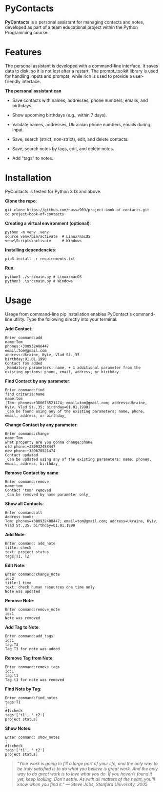 # PyContacts
 **PyContacts** is a personal assistant for managing contacts and notes, developed as part of a team educational project within the Python Programming course.

# Features
The personal assistant is developed with a command-line interface. It saves data to disk, so it is not lost after a restart. The prompt_toolkit library is used for handling inputs and prompts, while rich is used to provide a user-friendly interface.

**The personal assistant can**

+ Save contacts with names, addresses, phone numbers, emails, and birthdays.

+ Show upcoming birthdays (e.g., within 7 days).

+ Validate names, addresses, Ukrainian phone numbers, emails during input.

+ Save, search (strict, non-strict), edit, and delete contacts.

+ Save, search notes by tags, edit, and delete notes.

+ Add "tags" to notes.


# Installation

PyContacts is tested for Python 3.13 and above.

 **Clone the repo**:
```
git clone https://github.com/nussa909/project-book-of-contacts.git
cd project-book-of-contacts 
```
**Creating a virtual environment (optional)**:
```
python -m venv .venv
source venv/bin/activate  # Linux/macOS
venv\Scripts\activate     # Windows
```
**Installing dependencies**:
```
pip3 install -r requirements.txt
```
**Run**:
```
python3 ./src/main.py # Linux/macOS
python3 .\src\main.py # Windows
```

# Usage
Usage from command-line
pip installation enables PyContact's command-line utility. Type the following directly into your terminal:

**Add Contact**:
```
Enter command:add
name:Tom
phones:+380932488447
email:tom@gmail.com
address:Ukraine, Kyiv, Vlad St.,35
birthday:01.01.1990
Contact Tom added
_Mandatory parameters: name, + 1 additional parameter from the existing options: phone, email, address, or birthday_
```

**Find Contact by any parameter**:
```
Enter command:find
find criteria:name
name:tom
[Tom: phones=+380678521474; email=tom@gmail.com; address=Ukraine, Kyiv, Vlad St.,35; birthday=01.01.1990]
_Can be found using any of the existing parameters: name, phone, email, address, or birthday_
```

**Change Contact by any parameter**:
```
Enter command:change
name:Tom
what property are you gonna change:phone
old phone:+380932488447
new phone:+380678521474
Contact updated
_Can be updated using any of the existing parameters: name, phones, email, address, birthday_
```

**Remove Contact by name**:
```
Enter command:remove
name:tom
Contact 'tom' removed
_Can be removed by name parameter only_
```

**Show all Contacts**:
```
Enter command:all
Address book:
Tom: phones=+380932488447; email=tom@gmail.com; address=Ukraine, Kyiv, Vlad St.,35; birthday=01.01.1990
```

**Add Note**:
```
Enter command: add_note
title: check
text: project status
tags:T1, T2
```

**Edit Note**:
```
Enter command:change_note
id:2
title:1 time
text: check human resources one time only
Note was updated
```

**Remove Note**:
```
Enter command:remove_note
id:1
Note was removed
```

**Add Tag to Note**:
```
Enter command:add_tags
id:1
tag:T3
Tag T3 for note was added
```

**Remove Tag from Note**:
```
Enter command:remove_tags
id:1
tag:t1
Tag t1 for note was removed
```

**Find Note by Tag**:
```
Enter command:find_notes
tags:T1
[
#1:check
tags:['t1', ' t2']
project status]
```

**Show Notes**:
```
Enter command: show_notes
[
#1:check
tags:['t1', ' t2']
project status]

```

> "_Your work is going to fill a large part of your life, and the only way to be truly satisfied is to do what you believe is great work._
> _And the only way to do great work is to love what you do._
> _If you haven't found it yet, keep looking. Don't settle._
> _As with all matters of the heart, you'll know when you find it."_
> — _Steve Jobs, Stanford University, 2005_


